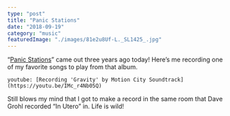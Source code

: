 ```yaml
---
type: "post"
title: "Panic Stations"
date: "2018-09-19"
category: "music"
featuredImage: "./images/81e2u8Uf-L._SL1425_.jpg"
---
```


“[Panic Stations](<https://en.wikipedia.org/wiki/Panic_Stations_(album)>)” came out three years ago today! Here’s me recording one of my favorite songs to play from that album.

`youtube: [Recording 'Gravity' by Motion City Soundtrack](https://youtu.be/IMc_r4Nb05Q)`

Still blows my mind that I got to make a record in the same room that Dave Grohl recorded “In Utero” in. Life is wild!

